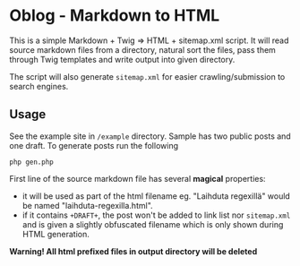 Oblog - Markdown to HTML
========================

This is a simple Markdown + Twig => HTML + sitemap.xml script. It will read source markdown files from a directory, natural sort the files, pass them through Twig templates and write output into given directory.

The script will also generate `sitemap.xml` for easier crawling/submission to search engines.

Usage
-----

See the example site in `/example` directory. Sample has two public posts and one draft. To generate posts run the following

    php gen.php


First line of the source markdown file has several **magical** properties:

* it will be used as part of the html filename eg. "Laihduta regexillä" would be named "laihduta-regexilla.html".
* if it contains `+DRAFT+`, the post won't be added to link list nor `sitemap.xml` and is given a slightly obfuscated filename which is only shown during HTML generation.

**Warning! All html prefixed files in output directory will be deleted**
